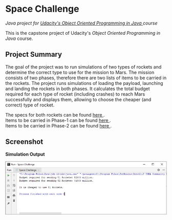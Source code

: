 # Space Challenge

<i> Java project for <a href = "https://in.udacity.com/course/object-oriented-programming-in-java--ud283" title = "Udacity's OOPS in Java"> Udacity's Object Oriented Programming in Java </a> course </i> 

This is the capstone project of Udacity's <i> Object Oriented Programming in Java </i> course.

Project Summary
---------------
The goal of the project was to run simulations of two types of rockets and determine the correct type to use for the mission to Mars. The mission consists of two phases, therefore there are two lists of items to be carried in the rockets. The project runs simulations of loading the payload, launching and landing the rockets in both phases. It calculates the total budget required for each type of rocket (including crashes) to reach Mars successfully and displays them, allowing to choose the cheaper (and correct) type of rocket.

The specs for both rockets can be found <a href = "/specs/Rocket_Specs.txt"> here </a>. <br>
Items to be carried in Phase-1 can be found <a href = "/specs/phase-1.txt"> here </a>. <br>
Items to be carried in Phase-2 can be found <a href = "/specs/phase-2.txt"> here </a>.

Screenshot
----------
<b> Simulation Output </b>

![Simulation Output](screenshots/Output.PNG?raw=true "Simulation Output")
